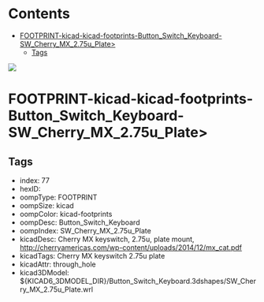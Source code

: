 



Contents
========

* [FOOTPRINT-kicad-kicad-footprints-Button_Switch_Keyboard-SW_Cherry_MX_2.75u_Plate>](#footprint-kicad-kicad-footprints-button_switch_keyboard-sw_cherry_mx_275u_plate)
	* [Tags](#tags)
  
![][im]
# FOOTPRINT-kicad-kicad-footprints-Button_Switch_Keyboard-SW_Cherry_MX_2.75u_Plate>

## Tags

- index: 77
- hexID: 
- oompType: FOOTPRINT
- oompSize: kicad
- oompColor: kicad-footprints
- oompDesc: Button_Switch_Keyboard
- oompIndex: SW_Cherry_MX_2.75u_Plate
- kicadDesc: Cherry MX keyswitch, 2.75u, plate mount, http://cherryamericas.com/wp-content/uploads/2014/12/mx_cat.pdf
- kicadTags: Cherry MX keyswitch 2.75u plate
- kicadAttr: through_hole
- kicad3DModel: ${KICAD6_3DMODEL_DIR}/Button_Switch_Keyboard.3dshapes/SW_Cherry_MX_2.75u_Plate.wrl



[im]: image.png
